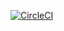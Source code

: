 [![CircleCI](https://circleci.com/gh/omsitapara23/Secure-Cloud/tree/build.svg?style=svg)](https://circleci.com/gh/omsitapara23/Secure-Cloud/tree/build)
